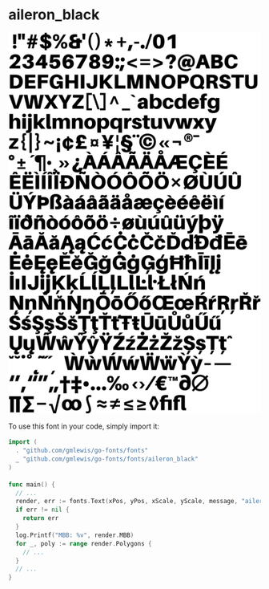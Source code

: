 # aileron_black

![aileron_black](aileron_black.png)

To use this font in your code, simply import it:

```go
import (
  . "github.com/gmlewis/go-fonts/fonts"
  _ "github.com/gmlewis/go-fonts/fonts/aileron_black"
)

func main() {
  // ...
  render, err := fonts.Text(xPos, yPos, xScale, yScale, message, "aileron_black", Center)
  if err != nil {
    return err
  }
  log.Printf("MBB: %v", render.MBB)
  for _, poly := range render.Polygons {
    // ...
  }
  // ...
}
```
